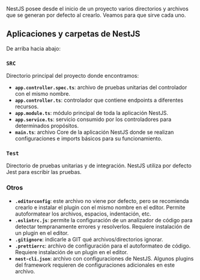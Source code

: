 NestJS posee desde el inicio de un proyecto varios directorios y archivos que se generan por defecto al crearlo. Veamos para que sirve cada uno.

## Aplicaciones y carpetas de NestJS
De arriba hacia abajo:

### ``SRC``
Directorio principal del proyecto donde encontramos:

- **``app.controller.spec.ts``**: archivo de pruebas unitarias del controlador con el mismo nombre.
- **``app.controller.ts``**: controlador que contiene endpoints a diferentes recursos.
- **``app.module.ts``**: módulo principal de toda la aplicación NestJS.
- **``app.service.ts``**: servicio consumido por los controladores para determinados propósitos.
- **``main.ts``**: archivo Core de la aplicación NestJS donde se realizan configuraciones e imports básicos para su funcionamiento.

### ``Test``
Directorio de pruebas unitarias y de integración. NestJS utiliza por defecto Jest para escribir las pruebas.

### Otros

- **``.editorconfig``**: este archivo no viene por defecto, pero se recomienda crearlo e instalar el plugin con el mismo nombre en el editor. Permite autoformatear los archivos, espacios, indentación, etc.
- **``.eslintrc.js``**: permite la configuración de un analizador de código para detectar tempranamente errores y resolverlos. Requiere instalación de un plugin en el editor.
- **``.gitignore``**: indicarle a GIT qué archivos/directorios ignorar.
- **``.prettierrc``**: archivo de configuración para el autoformateo de código. Requiere instalación de un plugin en el editor.
- **``nest-cli.json``**: archivo con configuraciones de NestJS. Algunos plugins del framework requieren de configuraciones adicionales en este archivo.